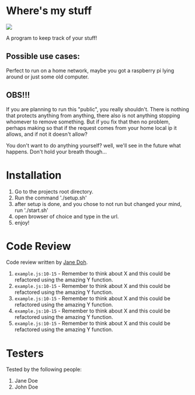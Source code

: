 # Where's my stuff

<img src="misc/fizzybubblech.gif">


A program to keep track of your stuff!

## Possible use cases:

Perfect to run on a home network, maybe you got a raspberry pi lying around or just some old computer.

## OBS!!!

If you are planning to run this "public", you really shouldn't. There is nothing that protects anything
from anything, there also is not anything stopping whomever to remove something. But if you fix that then
no problem, perhaps making so that if the request comes from your home local ip it allows, and if not it
doesn't allow?

You don't want to do anything yourself?
well, we'll see in the future what happens. Don't hold your breath though...

# Installation

1. Go to the projects root directory.
2. Run the command './setup.sh'
3. after setup is done, and you chose to not run but changed your mind, run './start.sh'
4. open browser of choice and type in the url.
5. enjoy!

# Code Review

Code review written by [Jane Doh](https://github.com/username).

1. `example.js:10-15` - Remember to think about X and this could be refactored using the amazing Y function.
2. `example.js:10-15` - Remember to think about X and this could be refactored using the amazing Y function.
3. `example.js:10-15` - Remember to think about X and this could be refactored using the amazing Y function.
4. `example.js:10-15` - Remember to think about X and this could be refactored using the amazing Y function.
5. `example.js:10-15` - Remember to think about X and this could be refactored using the amazing Y function.

# Testers

Tested by the following people:

1. Jane Doe
2. John Doe

